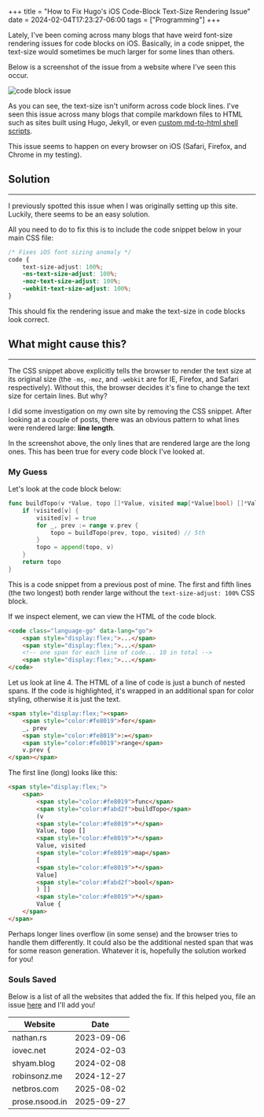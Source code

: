 +++
title = "How to Fix Hugo's iOS Code-Block Text-Size Rendering Issue"
date = 2024-02-04T17:23:27-06:00
tags = ["Programming"]
+++

Lately, I've been coming across many blogs that have weird font-size rendering issues for code blocks on iOS. Basically, in a code snippet, the text-size would sometimes be much larger for some lines than others.

Below is a screenshot of the issue from a website where I've seen this occur.

<img style="max-width: 400px;" alt="code block issue" src="/images/ios-render-issue.webp">

As you can see, the text-size isn't uniform across code block lines. I've seen this issue across many blogs that compile markdown files to HTML such as sites built using Hugo, Jekyll, or even [custom md-to-html shell scripts](https://github.com/git-bruh/site).

This issue seems to happen on every browser on iOS (Safari, Firefox, and Chrome in my testing).



## Solution
---

I previously spotted this issue when I was originally setting up this site. Luckily, there seems to be an easy solution.

All you need to do to fix this is to include the code snippet below in your main CSS file:

```css
/* Fixes iOS font sizing anomaly */
code {
    text-size-adjust: 100%;
    -ms-text-size-adjust: 100%;
    -moz-text-size-adjust: 100%;
    -webkit-text-size-adjust: 100%;
}
```

This should fix the rendering issue and make the text-size in code blocks look correct. 



## What might cause this?
---

The CSS snippet above explicitly tells the browser to render the text size at its original size (the `-ms`, `-moz`, and `-webkit` are for IE, Firefox, and Safari respectively). Without this, the browser decides it's fine to change the text size for certain lines. But why?

I did some investigation on my own site by removing the CSS snippet. After looking at a couple of posts, there was an obvious pattern to what lines were rendered large: **line length**.

In the screenshot above, the only lines that are rendered large are the long ones. This has been true for every code block I've looked at.

### My Guess

Let's look at the code block below:

```go
func buildTopo(v *Value, topo []*Value, visited map[*Value]bool) []*Value { // 1st
	if !visited[v] {
		visited[v] = true
		for _, prev := range v.prev {
			topo = buildTopo(prev, topo, visited) // 5th
		}
		topo = append(topo, v)
	}
	return topo
}
```

This is a code snippet from a previous post of mine. The first and fifth lines (the two longest) both render large without the `text-size-adjust: 100%` CSS block.

If we inspect element, we can view the HTML of the code block.

```html
<code class="language-go" data-lang="go">
    <span style="display:flex;">...</span>
    <span style="display:flex;">...</span>
    <!-- one span for each line of code... 10 in total -->
    <span style="display:flex;">...</span>
</code>
```

Let us look at line 4. The HTML of a line of code is just a bunch of nested spans. If the code is highlighted, it's wrapped in an additional span for color styling, otherwise it is just the text. 

```html
<span style="display:flex;"><span>
    <span style="color:#fe8019">for</span>
    _, prev
    <span style="color:#fe8019">:=</span>
    <span style="color:#fe8019">range</span>
    v.prev {
</span></span>
```

The first line (long) looks like this:

```html
<span style="display:flex;">
    <span>
        <span style="color:#fe8019">func</span>
        <span style="color:#fabd2f">buildTopo</span>
        (v
        <span style="color:#fe8019">*</span>
        Value, topo []
        <span style="color:#fe8019">*</span>
        Value, visited
        <span style="color:#fe8019">map</span>
        [
        <span style="color:#fe8019">*</span>
        Value]
        <span style="color:#fabd2f">bool</span>
        ) []
        <span style="color:#fe8019">*</span>
        Value {
    </span>
</span>
```

Perhaps longer lines overflow (in some sense) and the browser tries to handle them differently. It could also be the additional nested span that was for some reason generation. Whatever it is, hopefully the solution worked for you!

### Souls Saved

Below is a list of all the websites that added the fix. If this helped you, file an issue [here](https://github.com/nathan-barry/nathan.rs/issues) and I'll add you!

Website | Date
--- | ---
nathan.rs | 2023-09-06
iovec.net | 2024-02-03
shyam.blog | 2024-02-08
robinsonz.me | 2024-12-27
netbros.com | 2025-08-02
prose.nsood.in | 2025-09-27
